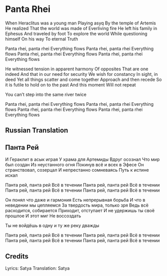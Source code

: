 # Panta Rhei

When Heraclitus was a young man
Playing asyq
By the temple of Artemis
He realized
That the world was made of
Everliving fire
He left his family in Ephesus
And traveled by foot
To explore the world
While questioning himself
On his way
To eternal Truth

Panta rhei, panta rhei
Everything flows
Panta rhei, panta rhei
Everything flows
Panta rhei, panta rhei
Everything flows
Panta rhei, panta rhei
Everything flows

He witnessed tension in apparent harmony
Of opposites
That are one indeed
And that in our need for security
We wish for constancy
In sight, in deed
Yet all things scatter and come together
Approach and then recede
So it is futile to hold on to the past
And this moment
Will not repeat

You can’t step into the same river twice

Panta rhei, panta rhei
Everything flows
Panta rhei, panta rhei
Everything flows
Panta rhei, panta rhei
Everything flows
Panta rhei, panta rhei
Everything flows

## Russian Translation

## Панта Рей

И Гераклит в асык играя
У храма для Артемиды
Вдруг осознал
Что мир был создан
Из неустанного огня
Покинув всё и всех в Эфесе
Он странствовал, созерцал
И непрестанно сомневаясь
Путь к истине искал

Панта рей, панта рей
Всё в течении
Панта рей, панта рей
Всё в течении
Панта рей, панта рей
Всё в течении
Панта рей, панта рей
Всё в течении

Он понял что даже и гармония
Есть непрерывная борьба
И что в неведении мы цепляемся
За твердость мира, только зря
Ведь всё расходится, собирается
Приходит, отступает
И не удержишь ты своё прошлое
И этот миг
Не воссоздать

Ты не войдёшь в одну и ту же реку дважды

Панта рей, панта рей
Всё в течении
Панта рей, панта рей
Всё в течении
Панта рей, панта рей
Всё в течении
Панта рей, панта рей
Всё в течении

## Credits

Lyrics: Satya
Translation: Satya
